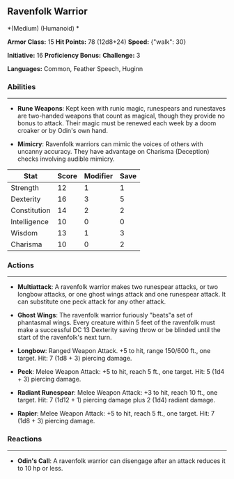 ## Ravenfolk Warrior
*(Medium) (Humanoid) *

**Armor Class:** 15
**Hit Points:** 78 (12d8+24)
**Speed:** {"walk": 30}

**Initiative:** 16
**Proficiency Bonus:**
**Challenge:** 3

**Languages:** Common, Feather Speech, Huginn

### Abilities
 --- 
- **Rune Weapons**: Kept keen with runic magic, runespears and runestaves are two-handed weapons that count as magical, though they provide no bonus to attack. Their magic must be renewed each week by a doom croaker or by Odin's own hand.

- **Mimicry**: Ravenfolk warriors can mimic the voices of others with uncanny accuracy. They have advantage on Charisma (Deception) checks involving audible mimicry.



| Stat | Score | Modifier | Save |
| ---- | ---- | ---- | ---- |
| Strength | 12 | 1 | 1 |
| Dexterity | 16 | 3 | 5 |
| Constitution | 14 | 2 | 2 |
| Intelligence | 10 | 0 | 0 |
| Wisdom | 13 | 1 | 3 |
| Charisma | 10 | 0 | 2 |

### Actions
 --- 
- **Multiattack**: A ravenfolk warrior makes two runespear attacks, or two longbow attacks, or one ghost wings attack and one runespear attack. It can substitute one peck attack for any other attack.

- **Ghost Wings**: The ravenfolk warrior furiously "beats"a set of phantasmal wings. Every creature within 5 feet of the ravenfolk must make a successful DC 13 Dexterity saving throw or be blinded until the start of the ravenfolk's next turn.

- **Longbow**: Ranged Weapon Attack. +5 to hit, range 150/600 ft., one target. Hit: 7 (1d8 + 3) piercing damage.

- **Peck**: Melee Weapon Attack: +5 to hit, reach 5 ft., one target. Hit: 5 (1d4 + 3) piercing damage.

- **Radiant Runespear**: Melee Weapon Attack: +3 to hit, reach 10 ft., one target. Hit: 7 (1d12 + 1) piercing damage plus 2 (1d4) radiant damage.

- **Rapier**: Melee Weapon Attack: +5 to hit, reach 5 ft., one target. Hit: 7 (1d8 + 3) piercing damage.

### Reactions
 --- 
- **Odin's Call**: A ravenfolk warrior can disengage after an attack reduces it to 10 hp or less.

